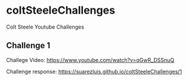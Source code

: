 # coltSteeleChallenges

Colt Steele Youtube Challenges

## Challenge 1

Challege Video:
https://www.youtube.com/watch?v=qGwR_DSSnuQ

Challenge response:
https://suarezluis.github.io/coltSteeleChallenges/1
